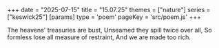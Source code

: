 +++
date = "2025-07-15"
title = "15.07.25"
themes = ["nature"]
series = ["keswick25"]
[params]
  type = 'poem'
  pageKey = 'src/poem.js'
+++

The heavens' treasuries are bust,
Unseamed they spill twice over all,
So formless lose all measure of restraint,
And we are made too rich.
